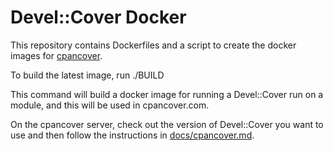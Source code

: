 Devel::Cover Docker
===================

This repository contains Dockerfiles and a script to create the docker images
for [cpancover](http://cpancover.com).

To build the latest image, run ./BUILD

This command will build a docker image for running a Devel::Cover run on a
module, and this will be used in cpancover.com.

On the cpancover server, check out the version of Devel::Cover you want to use
and then follow the instructions in
[docs/cpancover.md](https://github.com/pjcj/Devel--Cover/docs/cpancover.md).

